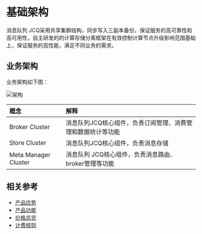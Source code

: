 # 基础架构
消息队列 JCQ采用共享集群结构，同步写入三副本备份，保证服务的高可靠性和高可用性，自主研发的的计算存储分离框架在有效控制计算节点升级影响范围基础上，保证服务的高性能，满足不同业务的需求。

## 业务架构
业务架构如下图：

![架构](https://github.com/jdcloudcom/cn/blob/edit/image/Internet-Middleware/Message-Queue/jcq-framework.PNG)


| 概念 | 解释 |
| :- | :- |
| Broker Cluster | 消息队列JCQ核心组件，负责订阅管理、消费管理和数据统计等功能 |	
| Store Cluster | 消息队列JCQ核心组件，负责消息存储 |	
| Meta Manager Cluster | 消息队列 JCQ核心组件，负责消息路由、broker管理等功能 |



## 相关参考

- [产品优势](../Introduction/Benefits.md)
- [产品功能](../Introduction/Features.md)
- [价格总览](../Pricing/Price-Overview.md)
- [计费规则](../Pricing/Billing-Rules.md)


